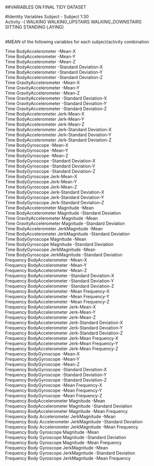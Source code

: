 ##VARIABLES ON FINAL TIDY DATASET 

#Identity Variables 
Subject - Subject 1:30 <br>
Activity -( WALKING WALKING_UPSTAIRS WALKING_DOWNSTAIRS SITTING STANDING LAYING) <br>
<br>

#MEAN of the following variables for each subject/activity combination <br>

Time BodyAccelerometer -Mean-X <br>
Time BodyAccelerometer -Mean-Y <br>
Time BodyAccelerometer -Mean-Z <br>
Time BodyAccelerometer -Standard Deviation-X <br>
Time BodyAccelerometer -Standard Deviation-Y <br>
Time BodyAccelerometer -Standard Deviation-Z <br>
Time GravityAccelerometer -Mean-X <br>
Time GravityAccelerometer -Mean-Y <br>
Time GravityAccelerometer -Mean-Z <br>
Time GravityAccelerometer -Standard Deviation-X <br>
Time GravityAccelerometer -Standard Deviation-Y <br>
Time GravityAccelerometer -Standard Deviation-Z <br>
Time BodyAccelerometer Jerk-Mean-X <br>
Time BodyAccelerometer Jerk-Mean-Y <br>
Time BodyAccelerometer Jerk-Mean-Z <br>
Time BodyAccelerometer Jerk-Standard Deviation-X <br>
Time BodyAccelerometer Jerk-Standard Deviation-Y <br>
Time BodyAccelerometer Jerk-Standard Deviation-Z <br>
Time BodyGyroscope -Mean-X <br>
Time BodyGyroscope -Mean-Y <br> 
Time BodyGyroscope -Mean-Z <br>
Time BodyGyroscope -Standard Deviation-X <br>
Time BodyGyroscope -Standard Deviation-Y <br> 
Time BodyGyroscope -Standard Deviation-Z <br>
Time BodyGyroscope Jerk-Mean-X <br>
Time BodyGyroscope Jerk-Mean-Y <br> 
Time BodyGyroscope Jerk-Mean-Z <br>
Time BodyGyroscope Jerk-Standard Deviation-X <br>
Time BodyGyroscope Jerk-Standard Deviation-Y <br>
Time BodyGyroscope Jerk-Standard Deviation-Z <br>
Time BodyAccelerometer Magnitude -Mean <br> 
Time BodyAccelerometer Magnitude -Standard Deviation <br> 
Time GravityAccelerometer Magnitude -Mean <br>
Time GravityAccelerometer Magnitude -Standard Deviation <br>
Time BodyAccelerometer JerkMagnitude -Mean <br>
Time BodyAccelerometer JerkMagnitude -Standard Deviation <br>
Time BodyGyroscope Magnitude -Mean <br>
Time BodyGyroscope Magnitude -Standard Deviation <br>
Time BodyGyroscope JerkMagnitude -Mean <br>
Time BodyGyroscope JerkMagnitude -Standard Deviation <br> 
Frequency BodyAccelerometer -Mean-X <br>
Frequency BodyAccelerometer -Mean-Y <br>
Frequency BodyAccelerometer -Mean-Z <br>
Frequency BodyAccelerometer -Standard Deviation-X <br> 
Frequency BodyAccelerometer -Standard Deviation-Y <br>
Frequency BodyAccelerometer -Standard Deviation-Z <br>
Frequency BodyAccelerometer -Mean Frequency-X <br>
Frequency BodyAccelerometer -Mean Frequency-Y <br>
Frequency BodyAccelerometer -Mean Frequency-Z <br>
Frequency BodyAccelerometer Jerk-Mean-X <br>
Frequency BodyAccelerometer Jerk-Mean-Y <br>
Frequency BodyAccelerometer Jerk-Mean-Z <br>
Frequency BodyAccelerometer Jerk-Standard Deviation-X <br>
Frequency BodyAccelerometer Jerk-Standard Deviation-Y <br>
Frequency BodyAccelerometer Jerk-Standard Deviation-Z <br> 
Frequency BodyAccelerometer Jerk-Mean Frequency-X <br>
Frequency BodyAccelerometer Jerk-Mean Frequency-Y <br>
Frequency BodyAccelerometer Jerk-Mean Frequency-Z <br>
Frequency BodyGyroscope -Mean-X <br> 
Frequency BodyGyroscope -Mean-Y <br>
Frequency BodyGyroscope -Mean-Z <br> 
Frequency BodyGyroscope -Standard Deviation-X  <br>
Frequency BodyGyroscope -Standard Deviation-Y <br>
Frequency BodyGyroscope -Standard Deviation-Z <br>
Frequency BodyGyroscope -Mean Frequency-X <br>
Frequency BodyGyroscope -Mean Frequency-Y <br>
Frequency BodyGyroscope -Mean Frequency-Z <br>
Frequency BodyAccelerometer Magnitude -Mean <br>
Frequency BodyAccelerometer Magnitude -Standard Deviation <br> 
Frequency BodyAccelerometer Magnitude -Mean Frequency <br>
Frequency Body Accelerometer JerkMagnitude -Mean <br>
Frequency Body Accelerometer JerkMagnitude -Standard Deviation <br> 
Frequency Body Accelerometer JerkMagnitude -Mean Frequency <br> 
Frequency Body Gyroscope Magnitude -Mean <br>
Frequency Body Gyroscope Magnitude -Standard Deviation <br> 
Frequency Body Gyroscope Magnitude -Mean Frequency <br>
Frequency Body Gyroscope JerkMagnitude -Mean <br>
Frequency Body Gyroscope JerkMagnitude -Standard Deviation <br>
Frequency Body Gyroscope JerkMagnitude -Mean Frequency <br>
